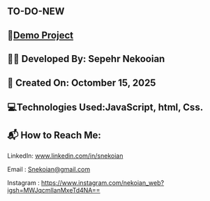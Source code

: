 ## TO-DO-NEW

## 🔗[Demo Project](https://sepehrnekooian.github.io/PARQUET-FLOOR/)




## 👨‍💻 Developed By: Sepehr Nekooian

## 📅 Created On: Octomber 15, 2025

## 💻Technologies Used:JavaScript, html, Css.

## 📬 How to Reach Me:

LinkedIn: www.linkedin.com/in/snekoian

Email : Snekoian@gmail.com

Instagram : https://www.instagram.com/nekoian_web?igsh=MWJqcmllanMxeTd4NA==

